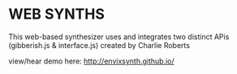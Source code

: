 <h1>WEB SYNTHS</h1>

This web-based synthesizer uses and integrates two distinct APis (gibberish.js & interface.js) created by Charlie Roberts

view/hear demo here: http://envixsynth.github.io/
